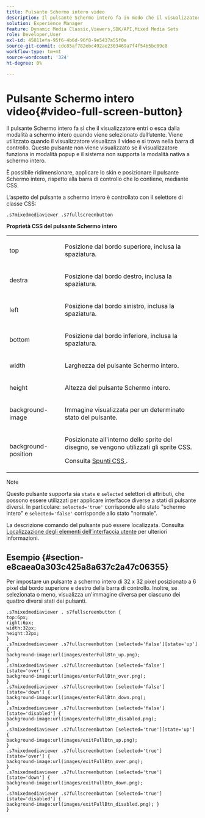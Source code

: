 ```yaml
---
title: Pulsante Schermo intero video
description: Il pulsante Schermo intero fa in modo che il visualizzatore entri o esca dalla modalità a schermo intero quando viene selezionato dall’utente. Viene utilizzato quando il visualizzatore visualizza il video e si trova nella barra di controllo. Questo pulsante non viene visualizzato se il visualizzatore funziona in modalità popup e il sistema non supporta la modalità nativa a schermo intero.
solution: Experience Manager
feature: Dynamic Media Classic,Viewers,SDK/API,Mixed Media Sets
role: Developer,User
exl-id: 45811efa-95f6-4b6d-96f8-9e5437a55f0e
source-git-commit: cdc85af782ebc492ae2303469a7f4f54b5bc09c8
workflow-type: tm+mt
source-wordcount: '324'
ht-degree: 0%

---
```


# Pulsante Schermo intero video{#video-full-screen-button}

Il pulsante Schermo intero fa sì che il visualizzatore entri o esca dalla modalità a schermo intero quando viene selezionato dall’utente. Viene utilizzato quando il visualizzatore visualizza il video e si trova nella barra di controllo. Questo pulsante non viene visualizzato se il visualizzatore funziona in modalità popup e il sistema non supporta la modalità nativa a schermo intero.

<!--<a id="section_061E550C1C1D4DB2BD663A898895B38C"></a>-->

È possibile ridimensionare, applicare lo skin e posizionare il pulsante Schermo intero, rispetto alla barra di controllo che lo contiene, mediante CSS.

L’aspetto del pulsante a schermo intero è controllato con il selettore di classe CSS:

```
.s7mixedmediaviewer .s7fullscreenbutton
```

**Proprietà CSS del pulsante Schermo intero**

<table id="table_C48C56E696304C9BAFEE71BA9EA9A174"> 
 <tbody> 
  <tr> 
   <td colname="col1"> <p> <span class="codeph"> top </span> </p> </td> 
   <td colname="col2"> <p> Posizione dal bordo superiore, inclusa la spaziatura. </p> </td> 
  </tr> 
  <tr> 
   <td colname="col1"> <p> <span class="codeph"> destra </span> </p> </td> 
   <td colname="col2"> <p> Posizione dal bordo destro, inclusa la spaziatura. </p> </td> 
  </tr> 
  <tr> 
   <td colname="col1"> <p> <span class="codeph"> left </span> </p> </td> 
   <td colname="col2"> <p> Posizione dal bordo sinistro, inclusa la spaziatura. </p> </td> 
  </tr> 
  <tr> 
   <td colname="col1"> <p> <span class="codeph"> bottom </span> </p> </td> 
   <td colname="col2"> <p>Posizione dal bordo inferiore, inclusa la spaziatura. </p> </td> 
  </tr> 
  <tr> 
   <td colname="col1"> <p> <span class="codeph"> width </span> </p> </td> 
   <td colname="col2"> <p> Larghezza del pulsante Schermo intero. </p> </td> 
  </tr> 
  <tr> 
   <td colname="col1"> <p> <span class="codeph"> height </span> </p> </td> 
   <td colname="col2"> <p>Altezza del pulsante Schermo intero. </p> </td> 
  </tr> 
  <tr> 
   <td colname="col1"> <p> <span class="codeph"> background-image </span> </p> </td> 
   <td colname="col2"> <p> Immagine visualizzata per un determinato stato del pulsante. </p> </td> 
  </tr> 
  <tr> 
   <td colname="col1"> <p> <span class="codeph"> background-position </span> </p> </td> 
   <td colname="col2"> <p> Posizionate all'interno dello sprite del disegno, se vengono utilizzati gli sprite CSS. </p> <p>Consulta <a href="../../../c-html5-s7-aem-asset-viewers/c-html5-mixedmedia-viewer-about/c-html5-mixedmedia-viewer-customizingviewer/c-html5-mixedmedia-viewer-customizingviewer.md#section-209a43dfbddf4fc589e79cddaf233f50" format="dita" scope="local"> Spunti CSS </a>. </p> </td> 
  </tr> 
 </tbody> 
</table>

>[!NOTE]
>
>Questo pulsante supporta sia `state` e `selected` selettori di attributi, che possono essere utilizzati per applicare interfacce diverse a stati di pulsante diversi. In particolare: `selected='true'` corrisponde allo stato &quot;schermo intero&quot; e `selected='false'` corrisponde allo stato &quot;normale&quot;.

La descrizione comando del pulsante può essere localizzata. Consulta [Localizzazione degli elementi dell’interfaccia utente](../../../c-html5-s7-aem-asset-viewers/c-html5-mixedmedia-viewer-about/c-html5-mixedmedia-viewer-localization.md#concept-16262b8096474d6c9c018c3e99110dd1) per ulteriori informazioni.

## Esempio {#section-e8caea0a303c425a8a637c2a47c06355}

Per impostare un pulsante a schermo intero di 32 x 32 pixel posizionato a 6 pixel dal bordo superiore e destro della barra di controllo. Inoltre, se selezionata o meno, visualizza un&#39;immagine diversa per ciascuno dei quattro diversi stati dei pulsanti.

```
.s7mixedmediaviewer . s7fullscreenbutton { 
top:6px; 
right:6px; 
width:32px; 
height:32px; 
} 
.s7mixedmediaviewer .s7fullscreenbutton [selected='false'][state='up'] { 
background-image:url(images/enterFullBtn_up.png); 
} 
.s7mixedmediaviewer .s7fullscreenbutton [selected='false'][state='over'] {  
background-image:url(images/enterFullBtn_over.png); 
} 
.s7mixedmediaviewer .s7fullscreenbutton [selected='false'][state='down'] {  
background-image:url(images/enterFullBtn_down.png); 
} 
.s7mixedmediaviewer .s7fullscreenbutton [selected='false'][state='disabled'] { 
background-image:url(images/enterFullBtn_disabled.png); 
} 
.s7mixedmediaviewer .s7fullscreenbutton [selected='true'][state='up'] {  
background-image:url(images/exitFullBtn_up.png); 
} 
.s7mixedmediaviewer .s7fullscreenbutton [selected='true'][state='over'] {  
background-image:url(images/exitFullBtn_over.png); 
} 
.s7mixedmediaviewer .s7fullscreenbutton [selected='true'][state='down'] {  
background-image:url(images/exitFullBtn_down.png); 
} 
.s7mixedmediaviewer .s7fullscreenbutton [selected='true'][state='disabled'] {  
background-image:url(images/exitFullBtn_disabled.png); } 
}
```
